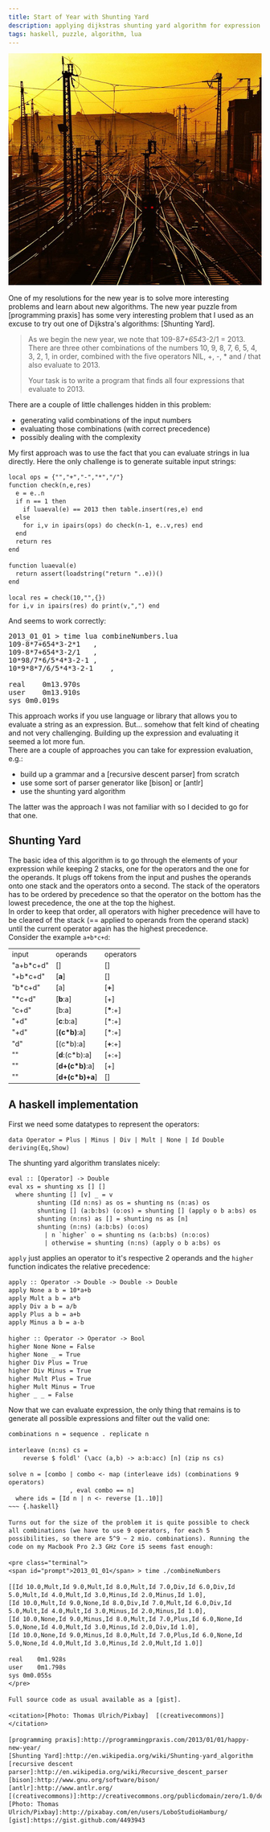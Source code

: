 ```yaml
---
title: Start of Year with Shunting Yard
description: applying dijkstras shunting yard algorithm for expression evaluation
tags: haskell, puzzle, algorithm, lua
---
```


![](/images/shuntingyard/rails2.jpg)

One of my resolutions for the new year is to solve more interesting problems and learn about new algorithms. The new year puzzle from [programming praxis] has some very interesting problem that I used as an excuse to try out one of Dijkstra's algorithms: [Shunting Yard].

> As we begin the new year, we note that 109-8*7+654*3-2/1 = 2013. There are three other combinations of the numbers 10, 9, 8, 7, 6, 5, 4, 3, 2, 1, in order, combined with the five operators NIL, +, -, * and / that also evaluate to 2013.
>
> Your task is to write a program that finds all four expressions that evaluate to 2013.

There are a couple of little challenges hidden in this problem:

* generating valid combinations of the input numbers
* evaluating those combinations (with correct precedence)
* possibly dealing with the complexity

My first approach was to use the fact that you can evaluate strings in lua directly. Here the only challenge is to generate suitable input strings:

~~~ {.lua}
local ops = {"","+","-","*","/"}
function check(n,e,res)
  e = e..n
  if n == 1 then
    if luaeval(e) == 2013 then table.insert(res,e) end
  else
    for i,v in ipairs(ops) do check(n-1, e..v,res) end
  end
  return res
end

function luaeval(e)
  return assert(loadstring("return "..e))()
end

local res = check(10,"",{})
for i,v in ipairs(res) do print(v,",") end
~~~

And seems to work correctly:

<pre class="terminal">
<span id="prompt">2013_01_01</span> > time lua combineNumbers.lua 
109-8*7+654*3-2*1	,
109-8*7+654*3-2/1	,
10*98/7*6/5*4*3-2-1	,
10*9*8*7/6/5*4*3-2-1	,

real	0m13.970s
user	0m13.910s
sys	0m0.019s
</pre>

This approach works if you use language or library that allows you to evaluate a string as an expression. But... somehow that felt kind of cheating and not very challenging. Building up the expression and evaluating it seemed a lot more fun.  
There are a couple of approaches you can take for expression evaluation, e.g.:

* build up a grammar and a [recursive descent parser] from scratch
* use some sort of parser generator like [bison] or [antlr]
* use the shunting yard algorithm

The latter was the approach I was not familiar with so I decided to go for that one.

## Shunting Yard

The basic idea of this algorithm is to go through the elements of your expression while keeping 2 stacks, one for the operators and the one for the operands. It plugs off tokens from the input and pushes the operands onto one stack and the operators onto a second. The stack of the operators has to be ordered by precedence so that the operator on the bottom has the lowest precedence, the one at the top the highest.  
In order to keep that order, all operators with higher precedence will have to be cleared of the stack (== applied to operands from the operand stack) until the current operator again has the highest precedence.  
Consider the example `a+b*c+d`:


<table>
  <tr>
    <td>input</td>
    <td>operands</td>
    <td>operators</td>
  </tr>
  <tr>
    <td>"a+b*c+d"</td>
    <td>[]</td>
    <td>[]</td>
  </tr>
  <tr>
    <td>"+b*c+d"</td>
    <td>[<b>a</b>]</td>
    <td>[]</td>
  </tr>
  <tr>
    <td>"b*c+d"</td>
    <td>[a]</td>
    <td>[<b>+</b>]</td>
  </tr>
  <tr>
    <td>"*c+d"</td>
    <td>[<b>b</b>:a]</td>
    <td>[+]</td>
  </tr>
  <tr>
    <td>"c+d"</td>
    <td>[b:a]</td>
    <td>[<b>*</b>:+]</td>
  </tr>
  <tr>
    <td>"+d"</td>
    <td>[<b>c</b>:b:a]</td>
    <td>[*:+]</td>
  </tr>
  <tr>
    <td>"+d"</td>
    <td>[<b>(c*b)</b>:a]</td>
    <td>[*:+]</td>
  </tr>
  <tr>
    <td>"d"</td>
    <td>[(c*b):a]</td>
    <td>[<b>+</b>:+]</td>
  </tr>
  <tr>
    <td>""</td>
    <td>[<b>d</b>:(c*b):a]</td>
    <td>[+:+]</td>
  </tr>
  <tr>
    <td>""</td>
    <td>[<b>d+(c*b)</b>:a]</td>
    <td>[+]</td>
  </tr>
  <tr>
    <td>""</td>
    <td>[<b>d+(c*b)+a</b>]</td>
    <td>[]</td>
  </tr>
</table>

## A haskell implementation

First we need some datatypes to represent the operators:

~~~ {.haskell}
data Operator = Plus | Minus | Div | Mult | None | Id Double deriving(Eq,Show)
~~~

The shunting yard algorithm translates nicely:

~~~ {.haskell}
eval :: [Operator] -> Double
eval xs = shunting xs [] []
  where shunting [] [v] _ = v
        shunting (Id n:ns) as os = shunting ns (n:as) os
        shunting [] (a:b:bs) (o:os) = shunting [] (apply o b a:bs) os
        shunting (n:ns) as [] = shunting ns as [n]
        shunting (n:ns) (a:b:bs) (o:os)
          | n `higher` o = shunting ns (a:b:bs) (n:o:os)
          | otherwise = shunting (n:ns) (apply o b a:bs) os
~~~

`apply` just applies an operator to it's respective 2 operands and the `higher` function indicates the relative precedence:

~~~ {.haskell}
apply :: Operator -> Double -> Double -> Double
apply None a b = 10*a+b
apply Mult a b = a*b
apply Div a b = a/b
apply Plus a b = a+b
apply Minus a b = a-b

higher :: Operator -> Operator -> Bool
higher None None = False
higher None _ = True
higher Div Plus = True
higher Div Minus = True
higher Mult Plus = True
higher Mult Minus = True
higher _ _ = False
~~~

Now that we can evaluate expression, the only thing that remains is to generate all possible expressions and filter out the valid one:

~~~ {.haskell}
combinations n = sequence . replicate n

interleave (n:ns) cs =
    reverse $ foldl' (\acc (a,b) -> a:b:acc) [n] (zip ns cs)

solve n = [combo | combo <- map (interleave ids) (combinations 9 operators)
                 , eval combo == n]
  where ids = [Id n | n <- reverse [1..10]]
~~~ {.haskell}

Turns out for the size of the problem it is quite possible to check all combinations (we have to use 9 operators, for each 5 possibilities, so there are 5^9 ~ 2 mio. combinations). Running the code on my Macbook Pro 2.3 GHz Core i5 seems fast enough:

<pre class="terminal">
<span id="prompt">2013_01_01</span> > time ./combineNumbers

[[Id 10.0,Mult,Id 9.0,Mult,Id 8.0,Mult,Id 7.0,Div,Id 6.0,Div,Id 5.0,Mult,Id 4.0,Mult,Id 3.0,Minus,Id 2.0,Minus,Id 1.0],
[Id 10.0,Mult,Id 9.0,None,Id 8.0,Div,Id 7.0,Mult,Id 6.0,Div,Id 5.0,Mult,Id 4.0,Mult,Id 3.0,Minus,Id 2.0,Minus,Id 1.0],
[Id 10.0,None,Id 9.0,Minus,Id 8.0,Mult,Id 7.0,Plus,Id 6.0,None,Id 5.0,None,Id 4.0,Mult,Id 3.0,Minus,Id 2.0,Div,Id 1.0],
[Id 10.0,None,Id 9.0,Minus,Id 8.0,Mult,Id 7.0,Plus,Id 6.0,None,Id 5.0,None,Id 4.0,Mult,Id 3.0,Minus,Id 2.0,Mult,Id 1.0]]

real	0m1.928s
user	0m1.798s
sys	0m0.055s
</pre>

Full source code as usual available as a [gist].

<citation>[Photo: Thomas Ulrich/Pixbay]  [(creativecommons)]</citation>

[programming praxis]:http://programmingpraxis.com/2013/01/01/happy-new-year/
[Shunting Yard]:http://en.wikipedia.org/wiki/Shunting-yard_algorithm
[recursive descent parser]:http://en.wikipedia.org/wiki/Recursive_descent_parser
[bison]:http://www.gnu.org/software/bison/
[antlr]:http://www.antlr.org/
[(creativecommons)]:http://creativecommons.org/publicdomain/zero/1.0/deed.en
[Photo: Thomas Ulrich/Pixbay]:http://pixabay.com/en/users/LoboStudioHamburg/
[gist]:https://gist.github.com/4493943


